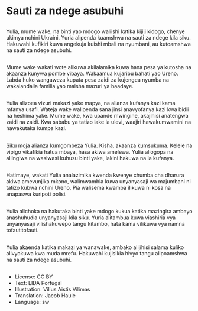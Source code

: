 # Sauti za ndege asubuhi

##
Yulia, mume wake, na binti yao mdogo waliishi katika kijiji kidogo, chenye ukimya nchini Ukraini. Yuria alipenda kuamshwa na sauti za ndege kila siku. Hakuwahi kufikiri kuwa angekuja kuishi mbali na nyumbani, au kutoamshwa na sauti za ndege asubuhi.

##
Mume wake wakati wote alikuwa akilalamika kuwa hana pesa ya kutosha na akaanza kunywa pombe vibaya. Wakaamua kujaribu bahati yao Ureno. Labda huko wangaweza kupata pesa zaidi za kujengea nyumba na wakaiandalia familia yao maisha mazuri ya baadaye.

##
Yulia alizoea vizuri makazi yake mapya, na alianza kufanya kazi kama mfanya usafi. Wateja wake walipenda sana jinsi anavyofanya kazi kwa bidii na heshima yake. Mume wake, kwa upande mwingine, akajihisi anatengwa zaidi na zaidi. Kwa sababu ya tatizo lake la ulevi, waajiri hawakumwamini na hawakutaka kumpa kazi.

##
Siku moja alianza kumgombeza Yulia. Kisha, akaanza kumsukuma. Kelele na vipigo vikafikia hatua mbaya, hasa akiwa amelewa. Yulia aliogopa na aliingiwa na wasiwasi kuhusu binti yake, lakini hakuwa na la kufanya.

##
Hatimaye, wakati Yulia analazimika kwenda kwenye chumba cha dharura akiwa amevunjika mkono, walimwambia kuwa unyanyasaji wa majumbani ni tatizo kubwa nchini Ureno. Pia walisema kwamba ilikuwa ni kosa na anapaswa kuripoti polisi.

##
Yulia alichoka na hakutaka binti yake mdogo kukua katika mazingira ambayo anashuhudia unyanyasaji kila siku. Yuria alitambua kuwa viashiria vya unyanyasaji vilishakuwepo tangu kitambo, hata kama vilikuwa vya namna tofautitofauti.

##
Yulia akaenda katika makazi ya wanawake, ambako alijihisi salama kuliko alivyokuwa kwa muda mrefu. Hakuwahi kujisikia hivyo tangu alipoamshwa na sauti za ndege asubuhi.

##
* License: CC BY
* Text: LIDA Portugal
* Illustration: Vilius Aistis Vilimas
* Translation: Jacob Haule
* Language: sw

